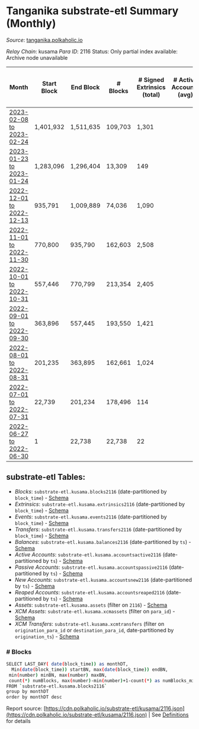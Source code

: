 # Tanganika substrate-etl Summary (Monthly)

_Source_: [tanganika.polkaholic.io](https://tanganika.polkaholic.io)

*Relay Chain*: kusama
*Para ID*: 2116
Status: Only partial index available: Archive node unavailable


| Month | Start Block | End Block | # Blocks | # Signed Extrinsics (total) | # Active Accounts (avg) | # Addresses with Balances (max) | Issues |
| ----- | ----------- | --------- | -------- | --------------------------- | ----------------------- | ------------------------------- | ------ |
| [2023-02-08 to 2023-02-24](/kusama/2116-tanganika/2023-02-28.md) | 1,401,932 | 1,511,635 | 109,703 | 1,301 |  |  | - 1 (0.00%) |   
| [2023-01-23 to 2023-01-24](/kusama/2116-tanganika/2023-01-31.md) | 1,283,096 | 1,296,404 | 13,309 | 149 |  |  | -  **BROKEN**  |   
| [2022-12-01 to 2022-12-13](/kusama/2116-tanganika/2022-12-31.md) | 935,791 | 1,009,889 | 74,036 | 1,090 |  | 3,213 | -  **BROKEN** (0.09%) |   
| [2022-11-01 to 2022-11-30](/kusama/2116-tanganika/2022-11-30.md) | 770,800 | 935,790 | 162,603 | 2,508 |  | 3,057 | - 2,388 (1.45%) |   
| [2022-10-01 to 2022-10-31](/kusama/2116-tanganika/2022-10-31.md) | 557,446 | 770,799 | 213,354 | 2,405 |  | 3,033 | -   |   
| [2022-09-01 to 2022-09-30](/kusama/2116-tanganika/2022-09-30.md) | 363,896 | 557,445 | 193,550 | 1,421 |  | 2,749 | -   |   
| [2022-08-01 to 2022-08-31](/kusama/2116-tanganika/2022-08-31.md) | 201,235 | 363,895 | 162,661 | 1,024 |  | 2,617 | -   |   
| [2022-07-01 to 2022-07-31](/kusama/2116-tanganika/2022-07-31.md) | 22,739 | 201,234 | 178,496 | 114 |  | 2,473 | -   |   
| [2022-06-27 to 2022-06-30](/kusama/2116-tanganika/2022-06-30.md) | 1 | 22,738 | 22,738 | 22 |  | 2,470 | -   |   

## substrate-etl Tables:

* _Blocks_: `substrate-etl.kusama.blocks2116` (date-partitioned by `block_time`) - [Schema](/schema/balances.json)
* _Extrinsics_: `substrate-etl.kusama.extrinsics2116` (date-partitioned by `block_time`) - [Schema](/schema/extrinsics.json)
* _Events_: `substrate-etl.kusama.events2116` (date-partitioned by `block_time`) - [Schema](/schema/events.json)
* _Transfers_: `substrate-etl.kusama.transfers2116` (date-partitioned by `block_time`) - [Schema](/schema/transfers.json)
* _Balances_: `substrate-etl.kusama.balances2116` (date-partitioned by `ts`) - [Schema](/schema/balances.json)
* _Active Accounts_: `substrate-etl.kusama.accountsactive2116` (date-partitioned by `ts`) - [Schema](/schema/accountsactive.json)
* _Passive Accounts_: `substrate-etl.kusama.accountspassive2116` (date-partitioned by `ts`) - [Schema](/schema/accountspassive.json)
* _New Accounts_: `substrate-etl.kusama.accountsnew2116` (date-partitioned by `ts`)  - [Schema](/schema/accountsnew.json)
* _Reaped Accounts_: `substrate-etl.kusama.accountsreaped2116` (date-partitioned by `ts`) - [Schema](/schema/accountsreaped.json)
* _Assets_: `substrate-etl.kusama.assets` (filter on `2116`) - [Schema](/schema/assets.json)
* _XCM Assets_: `substrate-etl.kusama.xcmassets` (filter on `para_id`) - [Schema](/schema/xcmassets.json)
* _XCM Transfers_: `substrate-etl.kusama.xcmtransfers` (filter on `origination_para_id` or `destination_para_id`, date-partitioned by `origination_ts`) - [Schema](/schema/xcmtransfers.json)

### # Blocks
```bash
SELECT LAST_DAY( date(block_time)) as monthDT,
  Min(date(block_time)) startBN, max(date(block_time)) endBN, 
 min(number) minBN, max(number) maxBN, 
 count(*) numBlocks, max(number)-min(number)+1-count(*) as numBlocks_missing 
FROM `substrate-etl.kusama.blocks2116` 
group by monthDT 
order by monthDT desc
```


Report source: [https://cdn.polkaholic.io/substrate-etl/kusama/2116.json](https://cdn.polkaholic.io/substrate-etl/kusama/2116.json) | See [Definitions](/DEFINITIONS.md) for details
